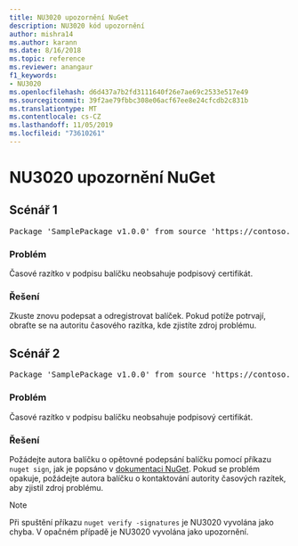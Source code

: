 ```yaml
---
title: NU3020 upozornění NuGet
description: NU3020 kód upozornění
author: mishra14
ms.author: karann
ms.date: 8/16/2018
ms.topic: reference
ms.reviewer: anangaur
f1_keywords:
- NU3020
ms.openlocfilehash: d6d437a7b2fd3111640f26e7ae69c2533e517e49
ms.sourcegitcommit: 39f2ae79fbbc308e06acf67ee8e24cfcdb2c831b
ms.translationtype: MT
ms.contentlocale: cs-CZ
ms.lasthandoff: 11/05/2019
ms.locfileid: "73610261"
---
```

# <a name="nuget-warning-nu3020"></a>NU3020 upozornění NuGet

## <a name="scenario-1"></a>Scénář 1

<pre>Package 'SamplePackage v1.0.0' from source 'https://contoso.com/index.json': The timestamp does not have a signing certificate.</pre>

### <a name="issue"></a>Problém

Časové razítko v podpisu balíčku neobsahuje podpisový certifikát.


### <a name="solution"></a>Řešení

Zkuste znovu podepsat a odregistrovat balíček. Pokud potíže potrvají, obraťte se na autoritu časového razítka, kde zjistíte zdroj problému.



## <a name="scenario-2"></a>Scénář 2

<pre>Package 'SamplePackage v1.0.0' from source 'https://contoso.com/index.json': The primary signature's timestamp does not have a signing certificate.</pre>

### <a name="issue"></a>Problém

Časové razítko v podpisu balíčku neobsahuje podpisový certifikát.


### <a name="solution"></a>Řešení

Požádejte autora balíčku o opětovné podepsání balíčku pomocí příkazu `nuget sign`, jak je popsáno v [dokumentaci NuGet](https://docs.microsoft.com/nuget/create-packages/sign-a-package). Pokud se problém opakuje, požádejte autora balíčku o kontaktování autority časových razítek, aby zjistil zdroj problému.


> [!Note]
> Při spuštění příkazu `nuget verify -signatures` je NU3020 vyvolána jako chyba. V opačném případě je NU3020 vyvolána jako upozornění.